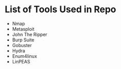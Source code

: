 # List of Tools Used in Repo
- Nmap
- Metasploit
- John The Ripper
- Burp Suite
- Gobuster
- Hydra
- Enum4linux
- LinPEAS
